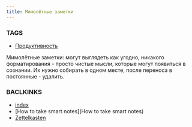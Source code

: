 ```yaml
---
title: Мимолётные заметки
---
```


### TAGS
* [Продуктивность](Продуктивность)

Мимолётные заметки: могут выглядеть как угодно, никакого форматирования - просто чистые мысли, которые могут появиться в сознании. Их нужно собирать в одном месте, после переноса в постоянные - удалить.




### BACLKINKS

* [index](index)
* [How to take smart notes](How to take smart notes)
* [Zettelkasten](Zettelkasten)
